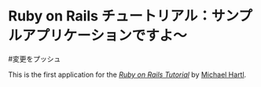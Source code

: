 # Ruby on Rails チュートリアル：サンプルアプリケーションですよ〜
#変更をプッシュ


This is the first application for the
[*Ruby on Rails Tutorial*](http://railstutorial.jp/)
by [Michael Hartl](http://www.michaelhartl.com/).
